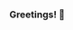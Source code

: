 ### Greetings! 👋

<!--
**Faskyy/Faskyy** is a ✨ _special_ ✨ repository because its `README.md` (this file) appears on your GitHub profile.


- 🔭 I’m currently working on ... Wave! An online mobile social networking app. Read more about it here: https://fahdksara.com/#/wave/ 
Interested in beta testing? Contact me!

- 💬 Ask me about literally anything you want! I'm super friendly and would love to chat. :-)
- 🌱 I’m currently learning Ruby. Seems pretty cool.
- 📫 How to reach me: fahdk@temple.edu 
- ⚡ Fun fact: ... I speak four languages (speak, not code)!

